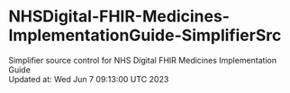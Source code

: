 # NHSDigital-FHIR-Medicines-ImplementationGuide-SimplifierSrc  
Simplifier source control for NHS Digital FHIR Medicines Implementation Guide  
Updated at: Wed Jun  7 09:13:00 UTC 2023
